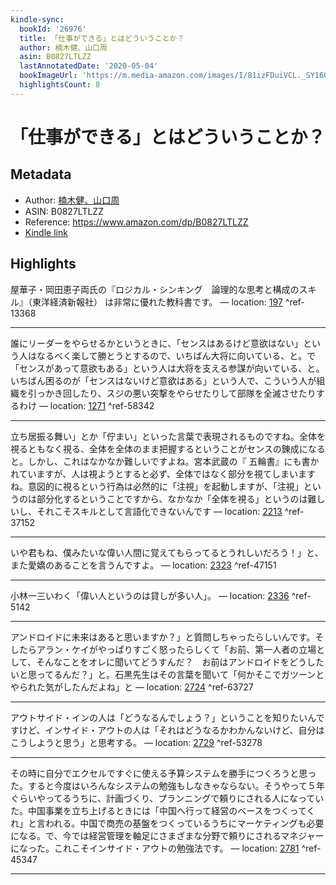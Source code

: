 ```yaml
---
kindle-sync:
  bookId: '26976'
  title: 「仕事ができる」とはどういうことか？
  author: 楠木健、山口周
  asin: B0827LTLZZ
  lastAnnotatedDate: '2020-05-04'
  bookImageUrl: 'https://m.media-amazon.com/images/I/81izFDuiVCL._SY160.jpg'
  highlightsCount: 8
---
```

# 「仕事ができる」とはどういうことか？
## Metadata
* Author: [楠木健、山口周](https://www.amazon.comundefined)
* ASIN: B0827LTLZZ
* Reference: https://www.amazon.com/dp/B0827LTLZZ
* [Kindle link](kindle://book?action=open&asin=B0827LTLZZ)

## Highlights
屋華子・岡田恵子両氏の『ロジカル・シンキング　論理的な思考と構成のスキル』（東洋経済新報社） は非常に優れた教科書です。 — location: [197](kindle://book?action=open&asin=B0827LTLZZ&location=197) ^ref-13368

---
誰にリーダーをやらせるかというときに、「センスはあるけど意欲はない」という人はなるべく楽して勝とうとするので、いちばん大将に向いている、と。で「センスがあって意欲もある」という人は大将を支える参謀が向いている、と。いちばん困るのが「センスはないけど意欲はある」という人で、こういう人が組織を引っかき回したり、スジの悪い突撃をやらせたりして部隊を全滅させたりするわけ — location: [1271](kindle://book?action=open&asin=B0827LTLZZ&location=1271) ^ref-58342

---
立ち居振る舞い」とか「佇まい」といった言葉で表現されるものですね。全体を視るともなく視る、全体を全体のまま把握するということがセンスの錬成になると。しかし、これはなかなか難しいですよね。宮本武蔵の『 五輪書』にも書かれていますが、人は視ようとすると必ず、全体ではなく部分を視てしまいますね。意図的に視るという行為は必然的に「注視」を起動しますが、「注視」というのは部分化するということですから、なかなか「全体を視る」というのは難しいし、それこそスキルとして言語化できないんです — location: [2213](kindle://book?action=open&asin=B0827LTLZZ&location=2213) ^ref-37152

---
いや君もね、僕みたいな偉い人間に覚えてもらってるとうれしいだろう！」と、また愛嬌のあることを言うんですよ。 — location: [2323](kindle://book?action=open&asin=B0827LTLZZ&location=2323) ^ref-47151

---
小林一三いわく「偉い人というのは貸しが多い人」。 — location: [2336](kindle://book?action=open&asin=B0827LTLZZ&location=2336) ^ref-5142

---
アンドロイドに未来はあると思いますか？」と質問しちゃったらしいんです。そしたらアラン・ケイがやっぱりすごく怒ったらしくて「お前、第一人者の立場として、そんなことをオレに聞いてどうすんだ？　お前はアンドロイドをどうしたいと思ってるんだ？」と。石黒先生はその言葉を聞いて「何かそこでガツーンとやられた気がしたんだよね」と — location: [2724](kindle://book?action=open&asin=B0827LTLZZ&location=2724) ^ref-63727

---
アウトサイド・インの人は「どうなるんでしょう？」ということを知りたいんですけど、インサイド・アウトの人は「それはどうなるかわかんないけど、自分はこうしようと思う」と思考する。 — location: [2729](kindle://book?action=open&asin=B0827LTLZZ&location=2729) ^ref-53278

---
その時に自分でエクセルですぐに使える予算システムを勝手につくろうと思った。すると今度はいろんなシステムの勉強もしなきゃならない。そうやって５年ぐらいやってるうちに、計画づくり、プランニングで頼りにされる人になっていた。中国事業を立ち上げるときには「中国へ行って経営のベースをつくってくれ」と言われる。中国で商売の基盤をつくっているうちにマーケティングも必要になる。で、今では経営管理を軸足にさまざまな分野で頼りにされるマネジャーになった。これこそインサイド・アウトの勉強法です。 — location: [2781](kindle://book?action=open&asin=B0827LTLZZ&location=2781) ^ref-45347

---
